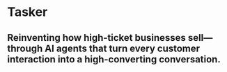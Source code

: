 # Tasker

## Reinventing how high-ticket businesses sell—through AI agents that turn every customer interaction into a high-converting conversation.

